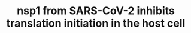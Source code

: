 ---
annotations:
- type: Disease Ontology
  value: severe acute respiratory syndrome
- type: Disease Ontology
  value: COVID-19
- type: Disease Ontology
  value: viral infectious disease
- type: Pathway Ontology
  value: translation initiation pathway
authors:
- NhungP
- Mkutmon
- Egonw
- Fehrhart
- Eweitz
communities:
- COVID19
description: The pathway depicted how nsp1 from SARS-CoV 2 may inhibit translation
  in the host cell (Yuan S et al 2020, PubMed 33188728). nsp1 protein competes with
  the EIF3J subunit of the EIF3s complex for binding to the 40S ribosomal subunit.
  The resulted 43S pre-initiation complex can no longer load the mRNA from the host
  cell for starting translation.
last-edited: 2021-10-25
organisms:
- Homo sapiens
redirect_from:
- /index.php/Pathway:WP5027
- /instance/WP5027
schema-jsonld:
- '@context': https://schema.org/
  '@id': https://wikipathways.github.io/pathways/WP5027.html
  '@type': Dataset
  creator:
    '@type': Organization
    name: WikiPathways
  description: The pathway depicted how nsp1 from SARS-CoV 2 may inhibit translation
    in the host cell (Yuan S et al 2020, PubMed 33188728). nsp1 protein competes with
    the EIF3J subunit of the EIF3s complex for binding to the 40S ribosomal subunit.
    The resulted 43S pre-initiation complex can no longer load the mRNA from the host
    cell for starting translation.
  keywords:
  - ''
  - EIF1
  - EIF2S1
  - EIF2S3
  - Eukaryotic translation initiation
  - EIF3H
  - Complex
  - met-tRNAi
  - EIF3J
  - EIF3I
  - Ternary complex
  - EIF3B
  - ribosomal subunit
  - nsp1
  - EIF1A
  - '43S Pre-initiation '
  - EIF5
  - EIF3C
  - factor 3 complex
  - EIF3E
  - EIF3D
  - EIF3A
  - '40S cytosolic small '
  - EIF2S2
  - EIF3G
  - EIF3F
  license: CC0
  name: nsp1 from SARS-CoV-2 inhibits translation initiation in the host cell
seo: CreativeWork
title: nsp1 from SARS-CoV-2 inhibits translation initiation in the host cell
wpid: WP5027
---
